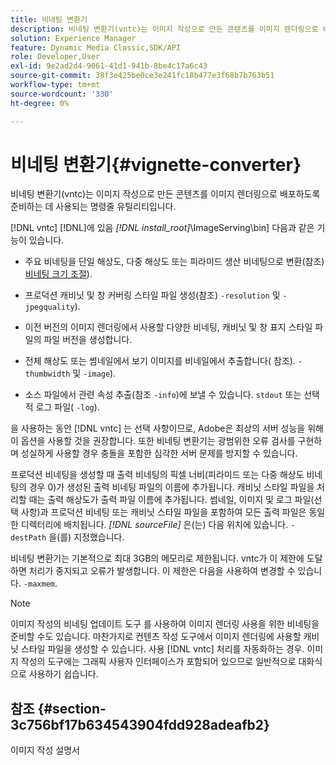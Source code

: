 ```yaml
---
title: 비네팅 변환기
description: 비네팅 변환기(vntc)는 이미지 작성으로 만든 콘텐츠를 이미지 렌더링으로 배포하도록 준비하는 데 사용되는 명령줄 유틸리티입니다.
solution: Experience Manager
feature: Dynamic Media Classic,SDK/API
role: Developer,User
exl-id: 9e2ad2d4-9061-41d1-941b-8be4c17a6c43
source-git-commit: 38f3e425be0ce3e241fc18b477e3f68b7b763b51
workflow-type: tm+mt
source-wordcount: '330'
ht-degree: 0%

---
```


# 비네팅 변환기{#vignette-converter}

비네팅 변환기(vntc)는 이미지 작성으로 만든 콘텐츠를 이미지 렌더링으로 배포하도록 준비하는 데 사용되는 명령줄 유틸리티입니다.

[!DNL vntc] [!DNL]에 있음 *[!DNL install_root]*\ImageServing\bin] 다음과 같은 기능이 있습니다.

* 주요 비네팅을 단일 해상도, 다중 해상도 또는 피라미드 생산 비네팅으로 변환(참조) [비네팅 크기 조절](../../../../ir-api/vntc/utilities/c-ir-vignette-converter-vntc/c-ir-vignette-scaling.md#concept-e373a29c2f954df98d704c7723804585)).
* 프로덕션 캐비닛 및 창 커버링 스타일 파일 생성(참조) `-resolution` 및 `-jpegquality`).

* 이전 버전의 이미지 렌더링에서 사용할 다양한 비네팅, 캐비닛 및 창 표지 스타일 파일의 파일 버전을 생성합니다.
* 전체 해상도 또는 썸네일에서 보기 이미지를 비네일에서 추출합니다( 참조). `-thumbwidth` 및 `-image`).
* 소스 파일에서 관련 속성 추출(참조 `-info`)에 보낼 수 있습니다. `stdout` 또는 선택적 로그 파일( `-log`).

을 사용하는 동안 [!DNL vntc] 는 선택 사항이므로, Adobe은 최상의 서버 성능을 위해 이 옵션을 사용할 것을 권장합니다. 또한 비네팅 변환기는 광범위한 오류 검사를 구현하며 성실하게 사용할 경우 충돌을 포함한 심각한 서버 문제를 방지할 수 있습니다.

프로덕션 비네팅을 생성할 때 출력 비네팅의 픽셀 너비(피라미드 또는 다중 해상도 비네팅의 경우 0)가 생성된 출력 비네팅 파일의 이름에 추가됩니다. 캐비닛 스타일 파일을 처리할 때는 출력 해상도가 출력 파일 이름에 추가됩니다. 썸네일, 이미지 및 로그 파일(선택 사항)과 프로덕션 비네팅 또는 캐비닛 스타일 파일을 포함하여 모든 출력 파일은 동일한 디렉터리에 배치됩니다. *[!DNL sourceFile]* 은(는) 다음 위치에 있습니다. `-destPath` 을(를) 지정했습니다.

비네팅 변환기는 기본적으로 최대 3GB의 메모리로 제한됩니다. vntc가 이 제한에 도달하면 처리가 중지되고 오류가 발생합니다. 이 제한은 다음을 사용하여 변경할 수 있습니다. `-maxmem`.

>[!NOTE]
>
>이미지 작성의 비네팅 업데이트 도구 를 사용하여 이미지 렌더링 사용을 위한 비네팅을 준비할 수도 있습니다. 마찬가지로 컨텐츠 작성 도구에서 이미지 렌더링에 사용할 캐비닛 스타일 파일을 생성할 수 있습니다. 사용 [!DNL vntc] 처리를 자동화하는 경우. 이미지 작성의 도구에는 그래픽 사용자 인터페이스가 포함되어 있으므로 일반적으로 대화식으로 사용하기 쉽습니다.

## 참조 {#section-3c756bf17b634543904fdd928adeafb2}

이미지 작성 설명서
